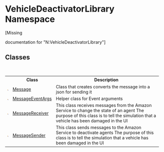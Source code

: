 # VehicleDeactivatorLibrary Namespace
 

\[Missing <summary> documentation for "N:VehicleDeactivatorLibrary"\]


## Classes
&nbsp;<table><tr><th></th><th>Class</th><th>Description</th></tr><tr><td>![Public class](media/pubclass.gif "Public class")</td><td><a href="25e7209c-88d9-a262-8a67-a8e4acb82ab1">Message</a></td><td>
Class that creates converts the message into a json for sending it</td></tr><tr><td>![Public class](media/pubclass.gif "Public class")</td><td><a href="44bfb4e0-7014-5975-01a2-03261c281b12">MessageEventArgs</a></td><td>
Helper class for Event arguments</td></tr><tr><td>![Public class](media/pubclass.gif "Public class")</td><td><a href="7c893012-9061-c355-cced-5ad1ffafb4b2">MessageReceiver</a></td><td>
This class receives messages from the Amazon Service to change the state of an agent The purpose of this class is to tell the simulation that a vehicle has been damaged in the UI</td></tr><tr><td>![Public class](media/pubclass.gif "Public class")</td><td><a href="de90a024-3402-5936-6f84-4f17ca48a512">MessageSender</a></td><td>
This class sends messages to the Amazon Service to deactivate agents The purpose of this class is to tell the simulation that a vehicle has been damaged in the UI</td></tr></table>&nbsp;
